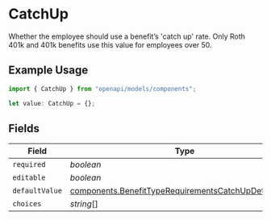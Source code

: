 # CatchUp

Whether the employee should use a benefit’s 'catch up' rate. Only Roth 401k and 401k benefits use this value for employees over 50.

## Example Usage

```typescript
import { CatchUp } from "openapi/models/components";

let value: CatchUp = {};
```

## Fields

| Field                                                                                                                          | Type                                                                                                                           | Required                                                                                                                       | Description                                                                                                                    |
| ------------------------------------------------------------------------------------------------------------------------------ | ------------------------------------------------------------------------------------------------------------------------------ | ------------------------------------------------------------------------------------------------------------------------------ | ------------------------------------------------------------------------------------------------------------------------------ |
| `required`                                                                                                                     | *boolean*                                                                                                                      | :heavy_minus_sign:                                                                                                             | N/A                                                                                                                            |
| `editable`                                                                                                                     | *boolean*                                                                                                                      | :heavy_minus_sign:                                                                                                             | N/A                                                                                                                            |
| `defaultValue`                                                                                                                 | [components.BenefitTypeRequirementsCatchUpDefaultValue](../../models/components/benefittyperequirementscatchupdefaultvalue.md) | :heavy_minus_sign:                                                                                                             | N/A                                                                                                                            |
| `choices`                                                                                                                      | *string*[]                                                                                                                     | :heavy_minus_sign:                                                                                                             | N/A                                                                                                                            |